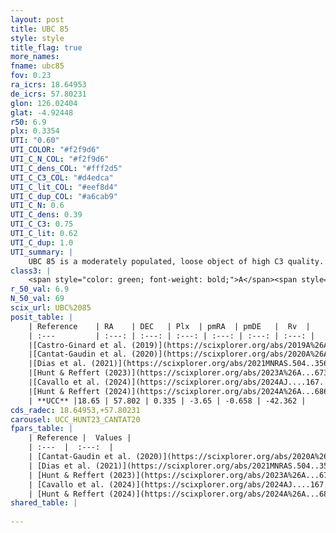 ```yaml
---
layout: post
title: UBC 85
style: style
title_flag: true
more_names: 
fname: ubc85
fov: 0.23
ra_icrs: 18.64953
de_icrs: 57.80231
glon: 126.02404
glat: -4.92448
r50: 6.9
plx: 0.3354
UTI: "0.60"
UTI_COLOR: "#f2f9d6"
UTI_C_N_COL: "#f2f9d6"
UTI_C_dens_COL: "#fff2d5"
UTI_C_C3_COL: "#d4edca"
UTI_C_lit_COL: "#eef8d4"
UTI_C_dup_COL: "#a6cab9"
UTI_C_N: 0.6
UTI_C_dens: 0.39
UTI_C_C3: 0.75
UTI_C_lit: 0.62
UTI_C_dup: 1.0
UTI_summary: |
    UBC 85 is a moderately populated, loose object of high C3 quality. It is moderately studied in the literature.
class3: |
    <span style="color: green; font-weight: bold;">A</span><span style="color: #FFC300; font-weight: bold;">B</span>
r_50_val: 6.9
N_50_val: 69
scix_url: UBC%2085
posit_table: |
    | Reference    | RA    | DEC   | Plx  | pmRA  | pmDE   |  Rv  |
    | :---         | :---: | :---: | :---: | :---: | :---: | :---: |
    |[Castro-Ginard et al. (2019)](https://scixplorer.org/abs/2019A%26A...627A..35C) | 18.682 | 57.861 | 0.36 | -3.692 | -0.54 | -- |
    |[Cantat-Gaudin et al. (2020)](https://scixplorer.org/abs/2020A%26A...640A...1C) | 18.644 | 57.816 | 0.361 | -3.697 | -0.615 | -- |
    |[Dias et al. (2021)](https://scixplorer.org/abs/2021MNRAS.504..356D) | 18.684 | 57.848 | 0.345 | -3.668 | -0.589 | -- |
    |[Hunt & Reffert (2023)](https://scixplorer.org/abs/2023A%26A...673A.114H) | 18.585 | 57.799 | 0.337 | -3.633 | -0.658 | -55.625 |
    |[Cavallo et al. (2024)](https://scixplorer.org/abs/2024AJ....167...12C) | 18.935 | 57.795 | 0.344 | -- | -- | -- |
    |[Hunt & Reffert (2024)](https://scixplorer.org/abs/2024A%26A...686A..42H) | 18.585 | 57.799 | 0.337 | -3.633 | -0.658 | -55.625 |
    | **UCC** |18.65 | 57.802 | 0.335 | -3.65 | -0.658 | -42.362 | 
cds_radec: 18.64953,+57.80231
carousel: UCC_HUNT23_CANTAT20
fpars_table: |
    | Reference |  Values |
    | :---  |  :---:  |
    | [Cantat-Gaudin et al. (2020)](https://scixplorer.org/abs/2020A%26A...640A...1C) | `AVNN=1.1, DMNN=12.08, AgeNN=7.93` |
    | [Dias et al. (2021)](https://scixplorer.org/abs/2021MNRAS.504..356D) | `Av=1.488, Dist=2250, logage=8.23, [Fe/H]=-0.181` |
    | [Hunt & Reffert (2023)](https://scixplorer.org/abs/2023A%26A...673A.114H) | `AV50=1.217, diffAV50=0.517, MOD50=12.024, logAge50=8.064` |
    | [Cavallo et al. (2024)](https://scixplorer.org/abs/2024AJ....167...12C) | `AV50=1.54, dMod50=12.14, logAge50=8.14, [Fe/H]50=0.11` |
    | [Hunt & Reffert (2024)](https://scixplorer.org/abs/2024A%26A...686A..42H) | `MassJ=141.802` |
shared_table: |
    
---
```


